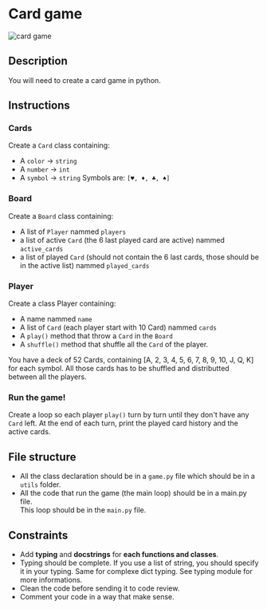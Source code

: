 # Card game

![card game](https://media.giphy.com/media/l2SpSTFjV2I3Hmpgs/giphy.gif)

## Description
You will need to create a card game in python.

## Instructions

### Cards
Create a `Card` class containing:
- A `color`  -> `string`
- A `number` -> `int`
- A `symbol` -> `string`
Symbols are: `[♥, ♦, ♣, ♠]`

### Board
Create a `Board` class containing:
- A list of `Player` nammed `players`
- a list of active `Card` (the 6 last played card are active) nammed `active_cards`
- a list of played `Card` (should not contain the 6 last cards, those should be in the active list) nammed `played_cards`

### Player
Create a class Player containing:
- A name nammed `name`
- A list of `Card` (each player start with 10 Card) nammed `cards`
- A `play()` method that throw a `Card` in the `Board`
- A `shuffle()` method that shuffle all the `Card` of the player.

You have a deck of 52 Cards, containing [A, 2, 3, 4, 5, 6, 7, 8, 9, 10, J, Q, K] for each symbol. All those cards has to be shuffled and distributted between all the players.


### Run the game!
Create a loop so each player `play()` turn by turn until they don't have any `Card` left.
At the end of each turn, print the played card history and the active cards.

## File structure
- All the class declaration should be in a `game.py` file which should be in a `utils` folder. 
- All the code that run the game (the main loop) should be in a main.py file.  
This loop should be in the `main.py` file.


## Constraints
- Add **typing** and **docstrings** for **each functions and classes**.
- Typing should be complete. If you use a list of string, you should specify it in your typing. Same for complexe dict typing. See typing module for more informations.
- Clean the code before sending it to code review.
- Comment your code in a way that make sense.
